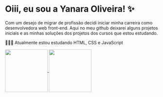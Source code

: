 # Oiii, eu sou a Yanara Oliveira! ✨
Com um desejo de migrar de profissão decidi iniciar minha carreira como desenvolvedora web front-end. Aqui no meu github deixarei alguns projetos iniciais e as minhas soluções dos projetos dos cursos que estou estudando.

👩🏻‍💻 Atualmente estou estudando HTML, CSS e JavaScript


<a href="https://github.com/yaolliveira/github-readme-stats">
  <img height=140 align="center" src="https://github-readme-stats.vercel.app/api?username=yaolliveira&show_icons=true&theme=radical&include_all_commits=true&locale=pt-br"/>
</a>
<a href="https://github.com/yaolliveira/convoychat">
  <img height=140 align="center" src="https://github-readme-stats.vercel.app/api/top-langs?username=yaolliveira&layout=compact&langs_count=8&theme=radical" />
</a>

